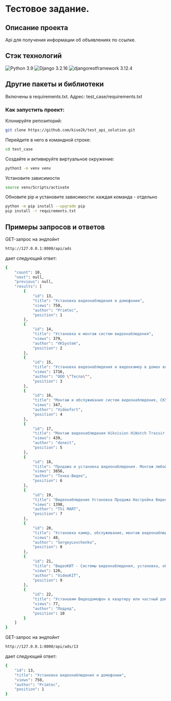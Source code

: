 # Тестовое задание.

## Описание проекта
Api для получения информации об объявлениях по ссылке.

## Стэк технологий
![Python 3.9](https://img.shields.io/badge/Python-3.9-blue.svg)
![Django 3.2.16](https://img.shields.io/badge/Django-3.2.16-green.svg)
![djangorestframework
3.12.4](https://img.shields.io/badge/djangorestframework-3.12.4-green)

## Другие пакеты и библиотеки
Включены в requirements.txt. Адрес: test_case/requirements.txt

### Как запустить проект: 
Клонируйте репозиторий:

```bash
git clone https://github.com/kise2k/test_api_solution.git
```
Перейдите в него в командной строке:

```bash
cd test_case
```

Cоздайте и активируйте виртуальное окружение:

```bash
python3 -m venv venv 
```

Установите зависимости
```bash
source venv/Scripts/activate
```

Обновите pip и установите зависимости: каждая команда - отдельно
```bash
python -m pip install --upgrade pip
pip install -r requirements.txt
```

## Примеры запросов и ответов

GET-запрос на эндпойнт 
```bash
http://127.0.0.1:8000/api/ads
```
дает следующий ответ:
```bash
{
    "count": 10,
    "next": null,
    "previous": null,
    "results": [
        {
            "id": 13,
            "title": "Установка видеонаблюдения и домофонии",
            "views": 750,
            "author": "Primtec",
            "position": 1
        },
        {
            "id": 14,
            "title": "Установка и монтаж систем видеонаблюдения",
            "views": 379,
            "author": "VKSystem",
            "position": 2
        },
        {
            "id": 15,
            "title": "Установка видеонаблюдения и видеокамер в домах во Владивостоке",
            "views": 1716,
            "author": "ООО \"Тесла\"",
            "position": 3
        },
        {
            "id": 16,
            "title": "Монтаж и обслуживание систем видеонаблюдения, СКУД, домофоны во Владивостоке",
            "views": 347,
            "author": "Videofort",
            "position": 4
        },
        {
            "id": 17,
            "title": "Монтаж видеонаблюдения Hikvision HiWatch Trassir, СКУД, домофонов во Владивостоке",
            "views": 439,
            "author": "doneit",
            "position": 5
        },
        {
            "id": 18,
            "title": "Продажа и установка видеонаблюдения. Монтаж любой сложности! Гарантия во Владивостоке",
            "views": 3856,
            "author": "Точка-Видео",
            "position": 6
        },
        {
            "id": 19,
            "title": "Видеонаблюдение Установка Продажа Настройка Видеокамер IP во Владивостоке",
            "views": 1398,
            "author": "TVi MART",
            "position": 7
        },
        {
            "id": 20,
            "title": "Установка камер, обслуживание, монтаж видеонаблюдения и домофонов во Владивостоке",
            "views": 48,
            "author": "SergeyLevchenko",
            "position": 8
        },
        {
            "id": 21,
            "title": "ВидеоКИТ - Системы видеонаблюдения, установка, обслуживание во Владивостоке",
            "views": 120,
            "author": "VideoKIT",
            "position": 9
        },
        {
            "id": 22,
            "title": "Установим Видеодомофон в квартиру или частный дом! Видеонаблюдение во Владивостоке",
            "views": 77,
            "author": "Подряд",
            "position": 10
        }
    ]
}
```

GET-запрос на эндпойнт 
```bash
http://127.0.0.1:8000/api/ads/13
```

дает следующий ответ:
```bash
{
    "id": 13,
    "title": "Установка видеонаблюдения и домофонии",
    "views": 750,
    "author": "Primtec",
    "position": 1
}
```